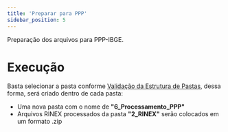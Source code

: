 ```yaml
---
title: 'Preparar para PPP'
sidebar_position: 5
---
```

Preparação dos arquivos para PPP-IBGE.

# Execução
Basta selecionar a pasta conforme [Validação da Estrutura de Pastas](/guia_pto_controle/validar_estrutura_pastas.md), dessa forma, será criado dentro de cada pasta:
* Uma nova pasta com o nome de **"6_Processamento_PPP"**
* Arquivos RINEX processados da pasta **"2_RINEX"** serão colocados em um formato .zip